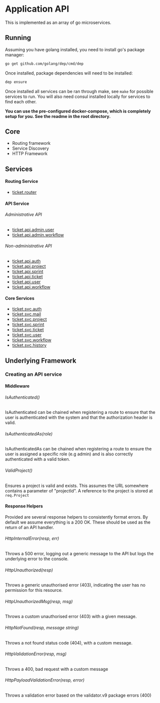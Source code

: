 # Application API
This is implemented as an array of go microservices.


## Running
Assuming you have golang installed, you need to install go's package manager:
```bash
go get github.com/golang/dep/cmd/dep
```

Once installed, package dependencies will need to be installed:
```bash
dep ensure
```

Once installed all services can be ran through make, see `make` for possible services to run. You will also need consul installed locally for services to find each other. 

**You can use the pre-configured docker-compose, which is completely setup for you. See the readme in the root directory.**

## Core
- Routing framework
- Service Discovery
- HTTP Framework

## Services

#### Routing Service
-  [ticket.router](./router/README.md)


#### API Service
###### Administrative API
-  [ticket.api.admin.user](./api/admin/user/README.md)
-  [ticket.api.admin.workflow](./api/admin/workflow/README.md)

###### Non-administrative API
-  [ticket.api.auth](./api/auth/README.md)
-  [ticket.api.project](./api/auth/README.md)
-  [ticket.api.sprint](./api/auth/README.md)
-  [ticket.api.ticket](./api/auth/README.md)
-  [ticket.api.user](./api/auth/README.md)
-  [ticket.api.workflow](./api/auth/README.md)

#### Core Services
-  [ticket.svc.auth](./services/auth/README.md)
-  [ticket.svc.mail](./services/mail/README.md)
-  [ticket.svc.project](./services/project/README.md)
-  [ticket.svc.sprint](./services/sprint/README.md)
-  [ticket.svc.ticket](./services/ticket/README.md)
-  [ticket.svc.user](./services/user/README.md)
-  [ticket.svc.workflow](./services/workflow/README.md)
-  [ticket.svc.history](./services/history/README.md)


## Underlying Framework

### Creating an API service
#### Middleware
###### IsAuthenticated()
IsAuthenticated can be chained when registering a route to ensure that the user is authenticated with the system and that the authorization header is valid.

###### IsAuthenticatedAs(role)
IsAuthenticatedAs can be chained when registering a route to ensure the user is assigned a specific role (e.g admin) and is also correctly authenticated with a valid token.

###### ValidProject()
Ensures a project is valid and exists. This assumes the URL somewhere contains a parameter of "projectId". A reference to the project is stored at `req.Project`


#### Response Helpers
Provided are several response helpers to consistently format errors. By default we assume everything
is a 200 OK. These should be used as the return of an API handler.

###### HttpInternalError(resp, err)
Throws a 500 error, logging out a generic message to the API but logs the underlying
error to the console.

###### HttpUnauthorized(resp)
Throws a generic unauthorised error (403), indicating the user has no permission for this resource.

###### HttpUnauthorizedMsg(resp, msg)
Throws a custom unauthorised error (403) with a given message.

###### HttpNotFound(resp, message string)
Throws a not found status code (404), with a custom message.

###### HttpValidationError(resp, msg)
Throws a 400, bad request with a custom message

###### HttpPayloadValidationError(resp, error)
Throws a validation error based on the validator.v9 package errors (400)

